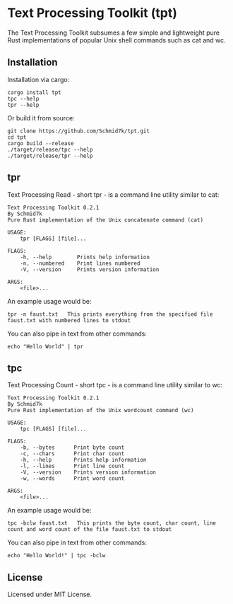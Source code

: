 # Text Processing Toolkit (tpt)
The Text Processing Toolkit subsumes a few simple and lightweight pure Rust implementations of popular Unix shell commands such as cat and wc.

## Installation
Installation via cargo:
```
cargo install tpt
tpc --help
tpr --help
```

Or build it from source:
```
git clone https://github.com/Schmid7k/tpt.git
cd tpt
cargo build --release
./target/release/tpc --help
./target/release/tpr --help
```

## tpr
Text Processing Read - short tpr - is a command line utility similar to cat:
```
Text Processing Toolkit 0.2.1
By Schmid7k
Pure Rust implementation of the Unix concatenate command (cat)

USAGE:
    tpr [FLAGS] [file]...

FLAGS:
    -h, --help        Prints help information
    -n, --numbered    Print lines numbered
    -V, --version     Prints version information

ARGS:
    <file>...
```
An example usage would be:
```
tpr -n faust.txt   This prints everything from the specified file faust.txt with numbered lines to stdout
```

You can also pipe in text from other commands:
```
echo "Hello World" | tpr
```

## tpc
Text Processing Count - short tpc - is a command line utility similar to wc:
```
Text Processing Toolkit 0.2.1
By Schmid7k
Pure Rust implementation of the Unix wordcount command (wc)

USAGE:
    tpc [FLAGS] [file]...

FLAGS:
    -b, --bytes      Print byte count
    -c, --chars      Print char count
    -h, --help       Prints help information
    -l, --lines      Print line count
    -V, --version    Prints version information
    -w, --words      Print word count

ARGS:
    <file>...
```
An example usage would be:
```
tpc -bclw faust.txt   This prints the byte count, char count, line count and word count of the file faust.txt to stdout
```

You can also pipe in text from other commands:
```
echo "Hello World!" | tpc -bclw
```

## License
Licensed under MIT License.
